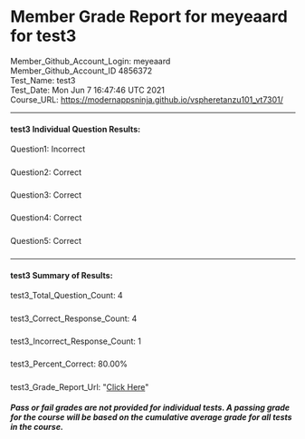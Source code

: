 # Member Grade Report for meyeaard for test3  
   
Member_Github_Account_Login: meyeaard  
Member_Github_Account_ID 4856372  
Test_Name: test3  
Test_Date: Mon Jun  7 16:47:46 UTC 2021  
Course_URL: https://modernappsninja.github.io/vspheretanzu101_vt7301/  
   
---  
#### test3 Individual Question Results:  
Question1: Incorrect  
#####  
Question2: Correct  
#####  
Question3: Correct  
#####  
Question4: Correct  
#####  
Question5: Correct  
#####  
---  
#### test3 Summary of Results:  
test3_Total_Question_Count: 4  
#####  
test3_Correct_Response_Count: 4  
#####  
test3_Incorrect_Response_Count: 1  
#####  
test3_Percent_Correct: 80.00%  
#####  
test3_Grade_Report_Url: "[Click Here](https://github.com/modernappsninjas/meyeaard/blob/main/static/userdata/courses/vspheretanzu101_vt7301/grade_report.pr683.test3.md)"
##### Pass or fail grades are not provided for individual tests. A passing grade for the course will be based on the cumulative average grade for all tests in the course.  
